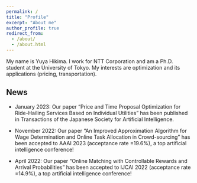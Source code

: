 ```yaml
---
permalink: /
title: "Profile"
excerpt: "About me"
author_profile: true
redirect_from: 
  - /about/
  - /about.html
---
```


My name is Yuya Hikima. I work for NTT Corporation and am a Ph.D. student at the University of Tokyo.
My interests are optimization and its applications (pricing, transportation).

## News
- January 2023: Our paper “Price and Time Proposal Optimization for Ride-Hailing Services Based on Individual Utilities” has been published in Transactions of the Japanese Society for Artificial Intelligence.

- November 2022: Our paper “An Improved Approximation Algorithm for Wage Determination and Online Task Allocation in Crowd-sourcing” has been accepted to AAAI 2023 (acceptance rate =19.6%), a top artificial intelligence conference! 

- April 2022: Our paper “Online Matching with Controllable Rewards and Arrival Probabilities” has been accepted to IJCAI 2022 (acceptance rate =14.9%), a top artificial intelligence conference!
